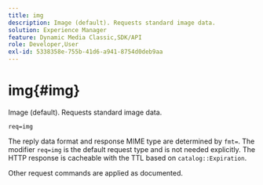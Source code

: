 ```yaml
---
title: img
description: Image (default). Requests standard image data.
solution: Experience Manager
feature: Dynamic Media Classic,SDK/API
role: Developer,User
exl-id: 5338358e-755b-41d6-a941-8754d0deb9aa
---
```

# img{#img}

Image (default). Requests standard image data.

 `req=img`

The reply data format and response MIME type are determined by `fmt=`. The modifier `req=img` is the default request type and is not needed explicitly. The HTTP response is cacheable with the TTL based on `catalog::Expiration`.

Other request commands are applied as documented.
